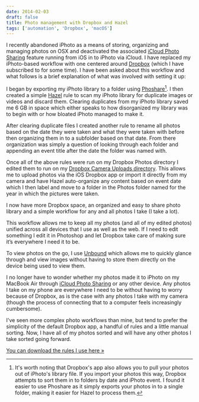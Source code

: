 ```yaml
---
date: 2014-02-03
draft: false
title: Photo management with Dropbox and Hazel
tags: ['automation', 'Dropbox', 'macOS']
---
```


I recently abandoned iPhoto as a means of storing, organizing and managing photos on OSX and deactivated the associated [iCloud Photo Sharing](http://www.apple.com/icloud/icloud-photo-sharing.html 'iCloud Photo Sharing') feature running from iOS in to iPhoto via iCloud.<!-- excerpt --> I have replaced my iPhoto-based workflow with one centered around [Dropbox](http://dropbox.com) (which I have subscribed to for some time). I have been asked about this workflow and what follows is a brief explanation of what was involved with setting it up:

I began by exporting my iPhoto library to a folder using [Phoshare](http://code.google.com/p/phoshare/)[^iphoto]. I then created a simple [Hazel](http://www.noodlesoft.com/hazel.php) rule to scan my iPhoto library for duplicate images or videos and discard them. Clearing duplicates from my iPhoto library saved me 6 GB in space which either speaks to how disorganized my library was to begin with or how bloated iPhoto managed to make it.

After clearing duplicate files I created another rule to rename all photos based on the date they were taken and what they were taken with before then organizing them in to a subfolder based on that date. From there organization was simply a question of looking through each folder and appending an event title after the date the folder was named with.

Once all of the above rules were run on my Dropbox Photos directory I edited them to run on my [Dropbox Camera Uploads directory](https://www.dropbox.com/help/289/en 'How do I use Camera Upload?'). This allows me to upload photos via the iOS Dropbox app or import it directly from my camera and have Hazel auto-organize any content based on event date which I then label and move to a folder in the Photos folder named for the year in which the pictures were taken.

I now have more Dropbox space, an organized and easy to share photo library and a simple workflow for any and all photos I take (I take a lot).

This workflow allows me to keep all my photos (and all of my edited photos) unified across all devices that I use as well as the web. If I need to edit something I edit it in Photoshop and let Dropbox take care of making sure it’s everywhere I need it to be.

To view photos on the go, I use [Unbound](http://unboundapp.com 'Unbound') which allows me to quickly glance through and view images without having to store them directly on the device being used to view them.

I no longer have to wonder whether my photos made it to iPhoto on my MacBook Air through [iCloud Photo Sharing](http://www.apple.com/icloud/icloud-photo-sharing.html 'iCloud Photo Sharing') or any other device. Any photos I take on my phone are everywhere I need to be without having to worry because of Dropbox, as is the case with any photos I take with my camera (though the process of connecting that to a computer feels increasingly cumbersome).

I've seen more complex photo workflows than mine, but tend to prefer the simplicity of the default Dropbox app, a handful of rules and a little manual sorting. Now, I have all of my photos sorted and will have any other photos I take sorted going forward.

[You can download the rules I use here »](https://d.pr/m2tV 'Hazel rules for Dropbox Camera Uploads')

[^iphoto]: It's worth noting that Dropbox's app also allows you to pull your photos out of iPhoto's library file. If you import your photos this way, Dropbox attempts to sort them in to folders by date and iPhoto event. I found it easier to use Phoshare as it simply exports your photos in to a single folder, making it easier for Hazel to process them.
